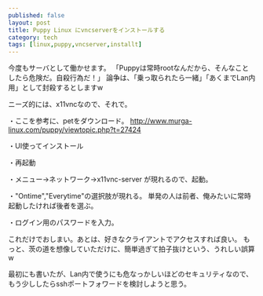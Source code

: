 ```yaml
---
published: false
layout: post
title: Puppy Linux にvncserverをインストールする
category: tech
tags: [linux,puppy,vncserver,installt]
---
```


今度もサーバとして働かせます。
「Puppyは常時rootなんだから、そんなことしたら危険だ。自殺行為だ！」
論争は、「乗っ取られたら一緒」「あくまでLan内用」として封殺するとしますw

ニーズ的には、x11vncなので、それで。

・ここを参考に、petをダウンロード。
http://www.murga-linux.com/puppy/viewtopic.php?t=27424

・UI使ってインストール

・再起動

・メニュー→ネットワーク→x11vnc-server が現れるので、起動。

・"Ontime","Everytime"の選択肢が現れる。
単発の人は前者、俺みたいに常時起動したければ後者を選ぶ。

・ログイン用のパスワードを入力。

これだけでおしまい。あとは、好きなクライアントでアクセスすれば良い。
もっと、茨の道を想像していただけに、簡単過ぎて拍子抜けという、うれしい誤算w

最初にも書いたが、Lan内で使うにも危なっかしいほどのセキュリティなので、もう少ししたらsshポートフォワードを検討しようと思う。


